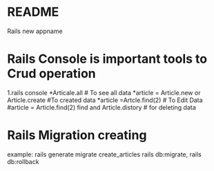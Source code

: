 # README

Rails new appname

# Rails Console is important tools to Crud operation
1.rails console
*Articale.all # To see all data
*article = Article.new or Article.create #To created data
*article =Artcle.find(2) # To Edit Data
#article = Article.find(2) find and Article.distory # for deleting data

# Rails Migration creating

example: rails generate migrate create_articles
  rails db:migrate,
  rails db:rollback
